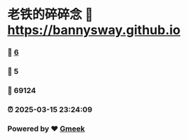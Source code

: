 # 老铁的碎碎念 :link: https://bannysway.github.io 
### :page_facing_up: [6](https://bannysway.github.io/tag.html) 
### :speech_balloon: 5 
### :hibiscus: 69124 
### :alarm_clock: 2025-03-15 23:24:09 
### Powered by :heart: [Gmeek](https://github.com/Meekdai/Gmeek)
